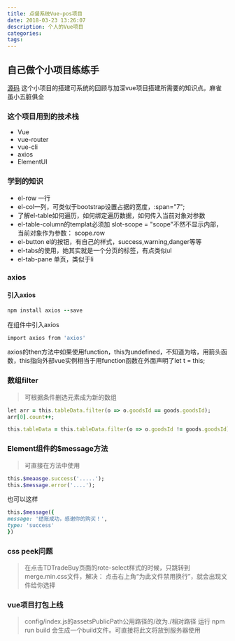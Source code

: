 ```yaml
---
title: 点餐系统Vue-pos项目
date: 2018-03-23 13:26:07
description: 个人的Vue项目
categories:
tags:
---
```

## 自己做个小项目练练手
<a href="https://github.com/wuhencut/vue-pos">源码</a>
这个小项目的搭建可系统的回顾与加深vue项目搭建所需要的知识点。麻雀虽小五脏俱全

### 这个项目用到的技术栈
- Vue
- vue-router
- vue-cli
- axios 
- ElementUI

### 学到的知识
- el-row 一行
- el-col一列，可类似于bootstrap设置占据的宽度，:span="7";
- 了解el-table如何遍历，如何绑定遍历数据，如何传入当前对象对参数
- el-table-column的templat必须加 slot-scope = "scope"不然不显示内部， 当前对象作为参数： scope.row
- el-button el的按钮，有自己的样式，success,warning,danger等等
- el-tabs的使用，她其实就是一个分页的标签，有点类似ul
- el-tab-pane 单页，类似于li

### axios
#### 引入axios
```ruby
npm install axios --save
```
在组件中引入axios
```ruby
import axios from 'axios'
```
axios的then方法中如果使用function，this为undefined，不知道为啥，用箭头函数，this指向外部vue实例相当于用function函数在外面声明了let t = this;


### 数组filter
> 可根据条件删选元素成为新的数组
```ruby
let arr = this.tableData.filter(o => o.goodsId == goods.goodsId);
arr[0].count++;

this.tableData = this.tableData.filter(o => o.goodsId != goods.goodsId) // 可看Pos组件代码
```

### Element组件的$message方法
> 可直接在方法中使用
```ruby
this.$meaasge.success('.....');
this.$message.error('....');
```
也可以这样
```ruby
this.$message({
message: '结账成功，感谢你的购买！',
type: 'success'
})
```

### css peek问题
> 在点击TDTradeBuy页面的rote-select样式的时候，只跳转到merge.min.css文件，解决： 点击右上角“为此文件禁用换行”，就会出现文件给你选择


### vue项目打包上线
> config/index.js的assetsPublicPath公用路径的/改为./相对路径
运行 npm run build 会生成一个build文件。可直接将此文将放到服务器使用
